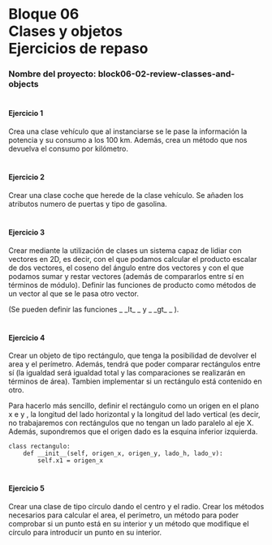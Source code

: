 # **Bloque 06 <br> Clases y objetos <br> Ejercicios de  repaso**

### **Nombre del proyecto:** block06-02-review-classes-and-objects

#

#### **Ejercicio 1**

Crea una clase vehículo que al instanciarse se le pase la información la potencia y su consumo a los 100 km. Además, crea un método que nos devuelva el consumo por kilómetro.

#

#### **Ejercicio 2**

Crear una clase coche que herede de la clase vehículo. Se añaden los atributos numero de puertas y tipo de gasolina.

#

#### **Ejercicio 3**

Crear mediante la utilización de clases un sistema capaz de lidiar con vectores en 2D, es decir, con el que podamos calcular el producto escalar de dos vectores, el coseno del ángulo entre dos vectores y con el que podamos sumar y restar vectores (además de compararlos entre sí en términos de módulo). Definir las funciones de producto como métodos de un vector al que se le pasa otro vector.

(Se pueden definir las funciones \_ \_lt\_ \_ y \_ \_gt\_ \_ ).

#

#### **Ejercicio 4**

Crear un objeto de tipo rectángulo, que tenga la posibilidad de devolver el area y el perímetro. Además, tendrá que poder comparar rectángulos entre sí (la igualdad será igualdad total y las comparaciones se realizarán en términos de área). Tambien implementar si un rectángulo está contenido en otro.

Para hacerlo más sencillo, definir el rectángulo como un origen en el plano x e y , la longitud del lado horizontal y la longitud del lado vertical (es decir, no trabajaremos con rectángulos que no tengan un lado paralelo al eje X. Además, supondremos que el origen dado es la esquina inferior izquierda.

    class rectangulo:
        def __init__(self, origen_x, origen_y, lado_h, lado_v):
            self.x1 = origen_x

#

#### **Ejercicio 5**

Crear una clase de tipo círculo dando el centro y el radio. Crear los métodos necesarios para calcular el area, el perímetro, un método para poder comprobar si un punto está en su interior y un método que modifique el círculo para introducir un punto en su interior.